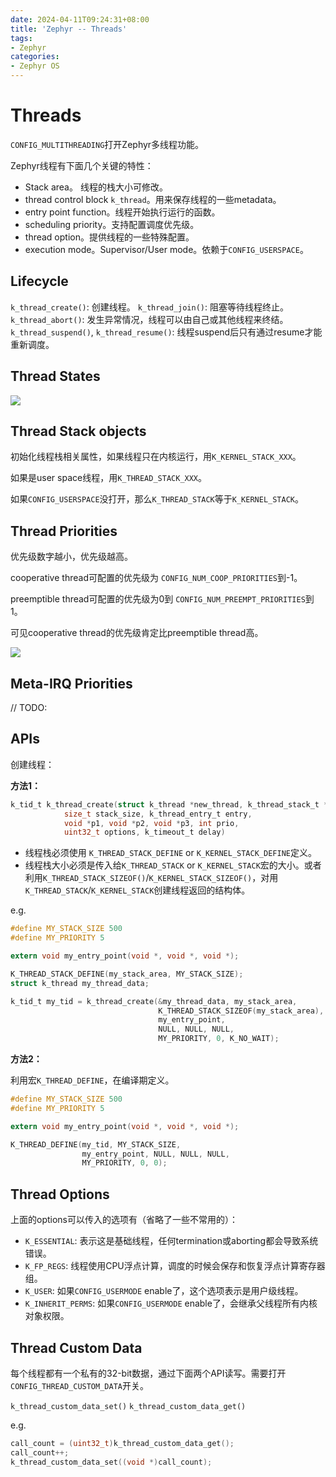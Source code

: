 ```yaml
---
date: 2024-04-11T09:24:31+08:00
title: 'Zephyr -- Threads'
tags:
- Zephyr
categories:
- Zephyr OS
---
```


# Threads

`CONFIG_MULTITHREADING`打开Zephyr多线程功能。

Zephyr线程有下面几个关键的特性：

- Stack area。 线程的栈大小可修改。
- thread control block `k_thread`。用来保存线程的一些metadata。
- entry point function。线程开始执行运行的函数。
- scheduling priority。支持配置调度优先级。
- thread option。提供线程的一些特殊配置。
- execution mode。Supervisor/User mode。依赖于`CONFIG_USERSPACE`。

## Lifecycle

`k_thread_create()`: 创建线程。
`k_thread_join()`: 阻塞等待线程终止。
`k_thread_abort()`: 发生异常情况，线程可以由自己或其他线程来终结。
`k_thread_suspend()`, `k_thread_resume()`: 线程suspend后只有通过resume才能重新调度。


## Thread States

![](https://xyc-1316422823.cos.ap-shanghai.myqcloud.com/20240411095150.png)

## Thread Stack objects

初始化线程栈相关属性，如果线程只在内核运行，用`K_KERNEL_STACK_XXX`。

如果是user space线程，用`K_THREAD_STACK_XXX`。

如果`CONFIG_USERSPACE`没打开，那么`K_THREAD_STACK`等于`K_KERNEL_STACK`。

## Thread Priorities

优先级数字越小，优先级越高。

cooperative thread可配置的优先级为 `CONFIG_NUM_COOP_PRIORITIES`到-1。

preemptible thread可配置的优先级为0到 `CONFIG_NUM_PREEMPT_PRIORITIES`到1。

可见cooperative thread的优先级肯定比preemptible thread高。

![](https://xyc-1316422823.cos.ap-shanghai.myqcloud.com/20240411101543.png)

## Meta-IRQ Priorities

// TODO:

## APIs

创建线程：

**方法1：**

```c
k_tid_t k_thread_create(struct k_thread *new_thread, k_thread_stack_t *stack,
			size_t stack_size, k_thread_entry_t entry,
			void *p1, void *p2, void *p3, int prio,
			uint32_t options, k_timeout_t delay)
```

- 线程栈必须使用 `K_THREAD_STACK_DEFINE` or `K_KERNEL_STACK_DEFINE`定义。
- 线程栈大小必须是传入给`K_THREAD_STACK` or `K_KERNEL_STACK`宏的大小。或者利用`K_THREAD_STACK_SIZEOF()`/`K_KERNEL_STACK_SIZEOF()`，对用`K_THREAD_STACK`/`K_KERNEL_STACK`创建线程返回的结构体。

e.g.

```c
#define MY_STACK_SIZE 500
#define MY_PRIORITY 5

extern void my_entry_point(void *, void *, void *);

K_THREAD_STACK_DEFINE(my_stack_area, MY_STACK_SIZE);
struct k_thread my_thread_data;

k_tid_t my_tid = k_thread_create(&my_thread_data, my_stack_area,
                                 K_THREAD_STACK_SIZEOF(my_stack_area),
                                 my_entry_point,
                                 NULL, NULL, NULL,
                                 MY_PRIORITY, 0, K_NO_WAIT);
```

**方法2：**

利用宏`K_THREAD_DEFINE`，在编译期定义。

```c
#define MY_STACK_SIZE 500
#define MY_PRIORITY 5

extern void my_entry_point(void *, void *, void *);

K_THREAD_DEFINE(my_tid, MY_STACK_SIZE,
                my_entry_point, NULL, NULL, NULL,
                MY_PRIORITY, 0, 0);
```

## Thread Options

上面的options可以传入的选项有（省略了一些不常用的）：

- `K_ESSENTIAL`: 表示这是基础线程，任何termination或aborting都会导致系统错误。
- `K_FP_REGS`: 线程使用CPU浮点计算，调度的时候会保存和恢复浮点计算寄存器组。
- `K_USER`: 如果`CONFIG_USERMODE` enable了，这个选项表示是用户级线程。
- `K_INHERIT_PERMS`: 如果`CONFIG_USERMODE` enable了，会继承父线程所有内核对象权限。

## Thread Custom Data

每个线程都有一个私有的32-bit数据，通过下面两个API读写。需要打开`CONFIG_THREAD_CUSTOM_DATA`开关。

`k_thread_custom_data_set()`
`k_thread_custom_data_get()`

e.g.

```c
call_count = (uint32_t)k_thread_custom_data_get();
call_count++;
k_thread_custom_data_set((void *)call_count);
```
